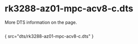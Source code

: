 # rk3288-az01-mpc-acv8-c.dts

More DTS information on the [](Linux-DTSs.md) page.

```
```
{ src="dts/rk3288-az01-mpc-acv8-c.dts" }
